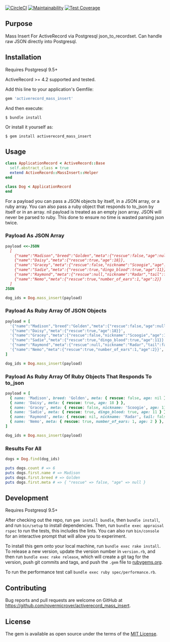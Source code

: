 [![CircleCI](https://circleci.com/gh/rovermicrover/activerecord_mass_insert.svg?style=svg)](https://circleci.com/gh/rovermicrover/activerecord_mass_insert) [![Maintainability](https://api.codeclimate.com/v1/badges/88fdc770f138c6ae5eb5/maintainability)](https://codeclimate.com/github/rovermicrover/activerecord_mass_insert/maintainability) [![Test Coverage](https://api.codeclimate.com/v1/badges/88fdc770f138c6ae5eb5/test_coverage)](https://codeclimate.com/github/rovermicrover/activerecord_mass_insert/test_coverage)

## Purpose
Mass Insert For ActiveRecord via Postgresql json_to_recordset. Can handle raw JSON directly into Postgresql.

## Installation

Requires Postgresql 9.5+

ActiveRecord >= 4.2 supported and tested.

Add this line to your application's Gemfile:

```ruby
gem 'activerecord_mass_insert'
```

And then execute:

    $ bundle install

Or install it yourself as:

    $ gem install activerecord_mass_insert

## Usage

```ruby
class ApplicationRecord < ActiveRecord::Base
  self.abstract_class = true
  extend ActiveRecord::MassInsert::Helper
end

class Dog < ApplicationRecord
end
```

For a payload you can pass a JSON objects by itself, in a JSON array, or a ruby array. You can also
pass a ruby object that responds to to_json by itself or in an array. nil payload is treated as an empty
json array. JSON will never be parsed to ruby. This done to ensure no time is wasted parsing json twice.

### Payload As JSON Array

```ruby
payload <<-JSON    
  [
    {"name":"Madison","breed":"Golden","meta":{"rescue":false,"age":null}},
    {"name":"Daisy","meta":{"rescue":true,"age":18}},
    {"name":"Gracey","meta":{"rescue":false,"nickname":"Scoogie","age":11}},
    {"name":"Sadie","meta":{"rescue":true,"dingo_blood":true,"age":11}},
    {"name":"Raymond","meta":{"rescue":null,"nickname":"Radar","tail":false,"age":11}},
    {"name":"Nemo","meta":{"rescue":true,"number_of_ears":1,"age":2}}
  ]
JSON

dog_ids = Dog.mass_insert(payload)
```

### Payload As Ruby Array Of JSON Objects

```ruby
payload = [
  '{"name":"Madison","breed":"Golden","meta":{"rescue":false,"age":null}}',
  '{"name":"Daisy","meta":{"rescue":true,"age":18}}',
  '{"name":"Gracey","meta":{"rescue":false,"nickname":"Scoogie","age":11}}',
  '{"name":"Sadie","meta":{"rescue":true,"dingo_blood":true,"age":11}}',
  '{"name":"Raymond","meta":{"rescue":null,"nickname":"Radar","tail":false,"age":11}}',
  '{"name":"Nemo","meta":{"rescue":true,"number_of_ears":1,"age":2}}',
]

dog_ids = Dog.mass_insert(payload)
```

### Payload As Ruby Array Of Ruby Objects That Responds To to_json

```ruby
payload = [
  { name: 'Madison', breed: 'Golden', meta: { rescue: false, age: nil } },
  { name: 'Daisy', meta: { rescue: true, age: 18 } },
  { name: 'Gracey', meta: { rescue: false, nickname: 'Scoogie', age: 11 } },
  { name: 'Sadie', meta: { rescue: true, dingo_blood: true, age: 11 } },
  { name: 'Raymond', meta: { rescue: nil, nickname: 'Radar', tail: false, age: 11 } },
  { name: 'Nemo', meta: { rescue: true, number_of_ears: 1, age: 2 } },
]

dog_ids = Dog.mass_insert(payload)
```

### Results For All

```ruby
dogs = Dog.find(dog_ids)

puts dogs.count # => 6
puts dogs.first.name # => Madison
puts dogs.first.breed # => Golden
puts dogs.first.meta # => { "rescue" => false, "age" => null }
```

## Development

Requires Postgresql 9.5+

After checking out the repo, run `gem install bundle`, then `bundle install`, and run `bin/setup` to install dependencies. Then, run `bundle exec appraisal rspec` to run the tests, this includes the lints. You can also run `bin/console` for an interactive prompt that will allow you to experiment.

To install this gem onto your local machine, run `bundle exec rake install`. To release a new version, update the version number in `version.rb`, and then run `bundle exec rake release`, which will create a git tag for the version, push git commits and tags, and push the `.gem` file to [rubygems.org](https://rubygems.org).

To run the performance test call `bundle exec ruby spec/performance.rb`.

## Contributing

Bug reports and pull requests are welcome on GitHub at https://github.com/rovermicrover/activerecord_mass_insert.

## License

The gem is available as open source under the terms of the [MIT License](http://opensource.org/licenses/MIT).